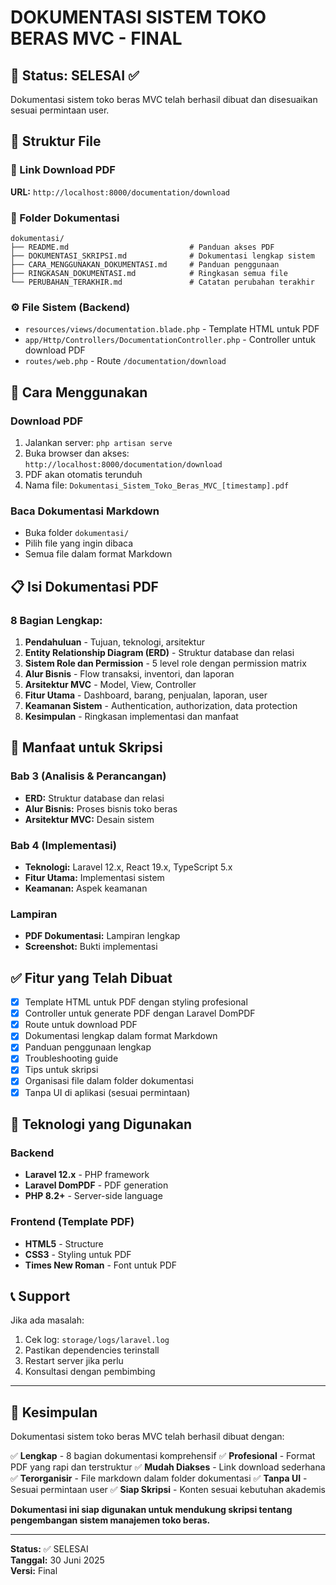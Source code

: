 # DOKUMENTASI SISTEM TOKO BERAS MVC - FINAL

## 🎯 Status: SELESAI ✅

Dokumentasi sistem toko beras MVC telah berhasil dibuat dan disesuaikan sesuai permintaan user.

## 📁 Struktur File

### 🔗 Link Download PDF
**URL:** `http://localhost:8000/documentation/download`

### 📂 Folder Dokumentasi
```
dokumentasi/
├── README.md                           # Panduan akses PDF
├── DOKUMENTASI_SKRIPSI.md              # Dokumentasi lengkap sistem
├── CARA_MENGGUNAKAN_DOKUMENTASI.md     # Panduan penggunaan
├── RINGKASAN_DOKUMENTASI.md            # Ringkasan semua file
└── PERUBAHAN_TERAKHIR.md               # Catatan perubahan terakhir
```

### ⚙️ File Sistem (Backend)
- `resources/views/documentation.blade.php` - Template HTML untuk PDF
- `app/Http/Controllers/DocumentationController.php` - Controller untuk download PDF
- `routes/web.php` - Route `/documentation/download`

## 🚀 Cara Menggunakan

### Download PDF
1. Jalankan server: `php artisan serve`
2. Buka browser dan akses: `http://localhost:8000/documentation/download`
3. PDF akan otomatis terunduh
4. Nama file: `Dokumentasi_Sistem_Toko_Beras_MVC_[timestamp].pdf`

### Baca Dokumentasi Markdown
- Buka folder `dokumentasi/`
- Pilih file yang ingin dibaca
- Semua file dalam format Markdown

## 📋 Isi Dokumentasi PDF

### 8 Bagian Lengkap:
1. **Pendahuluan** - Tujuan, teknologi, arsitektur
2. **Entity Relationship Diagram (ERD)** - Struktur database dan relasi
3. **Sistem Role dan Permission** - 5 level role dengan permission matrix
4. **Alur Bisnis** - Flow transaksi, inventori, dan laporan
5. **Arsitektur MVC** - Model, View, Controller
6. **Fitur Utama** - Dashboard, barang, penjualan, laporan, user
7. **Keamanan Sistem** - Authentication, authorization, data protection
8. **Kesimpulan** - Ringkasan implementasi dan manfaat

## 🎯 Manfaat untuk Skripsi

### Bab 3 (Analisis & Perancangan)
- **ERD:** Struktur database dan relasi
- **Alur Bisnis:** Proses bisnis toko beras
- **Arsitektur MVC:** Desain sistem

### Bab 4 (Implementasi)
- **Teknologi:** Laravel 12.x, React 19.x, TypeScript 5.x
- **Fitur Utama:** Implementasi sistem
- **Keamanan:** Aspek keamanan

### Lampiran
- **PDF Dokumentasi:** Lampiran lengkap
- **Screenshot:** Bukti implementasi

## ✅ Fitur yang Telah Dibuat

- [x] Template HTML untuk PDF dengan styling profesional
- [x] Controller untuk generate PDF dengan Laravel DomPDF
- [x] Route untuk download PDF
- [x] Dokumentasi lengkap dalam format Markdown
- [x] Panduan penggunaan lengkap
- [x] Troubleshooting guide
- [x] Tips untuk skripsi
- [x] Organisasi file dalam folder dokumentasi
- [x] Tanpa UI di aplikasi (sesuai permintaan)

## 🔧 Teknologi yang Digunakan

### Backend
- **Laravel 12.x** - PHP framework
- **Laravel DomPDF** - PDF generation
- **PHP 8.2+** - Server-side language

### Frontend (Template PDF)
- **HTML5** - Structure
- **CSS3** - Styling untuk PDF
- **Times New Roman** - Font untuk PDF

## 📞 Support

Jika ada masalah:
1. Cek log: `storage/logs/laravel.log`
2. Pastikan dependencies terinstall
3. Restart server jika perlu
4. Konsultasi dengan pembimbing

---

## 🎉 Kesimpulan

Dokumentasi sistem toko beras MVC telah berhasil dibuat dengan:

✅ **Lengkap** - 8 bagian dokumentasi komprehensif
✅ **Profesional** - Format PDF yang rapi dan terstruktur
✅ **Mudah Diakses** - Link download sederhana
✅ **Terorganisir** - File markdown dalam folder dokumentasi
✅ **Tanpa UI** - Sesuai permintaan user
✅ **Siap Skripsi** - Konten sesuai kebutuhan akademis

**Dokumentasi ini siap digunakan untuk mendukung skripsi tentang pengembangan sistem manajemen toko beras.**

---

**Status:** ✅ SELESAI  
**Tanggal:** 30 Juni 2025  
**Versi:** Final 